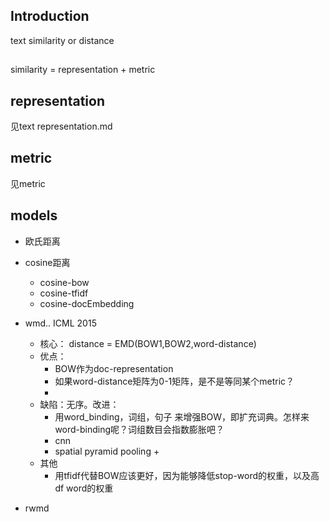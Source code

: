 ## Introduction

text similarity or distance



##

similarity = representation + metric



## representation

见text representation.md

## metric
见metric




## models

* 欧氏距离
* cosine距离
    * cosine-bow
    * cosine-tfidf
    * cosine-docEmbedding
* wmd.. ICML 2015
    * 核心： distance = EMD(BOW1,BOW2,word-distance)
    * 优点：
        * BOW作为doc-representation
        * 如果word-distance矩阵为0-1矩阵，是不是等同某个metric？
        * 
    * 缺陷：无序。改进：
        * 用word_binding，词组，句子 来增强BOW，即扩充词典。怎样来word-binding呢？词组数目会指数膨胀吧？
        * cnn
        * spatial pyramid pooling + 
    * 其他
        * 用tfidf代替BOW应该更好，因为能够降低stop-word的权重，以及高df word的权重

* rwmd


